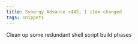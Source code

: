 ```yaml
---
title: Synergy Advance r445, 1 item changed
tags: snippets
---
```


Clean up some redundant shell script build phases
